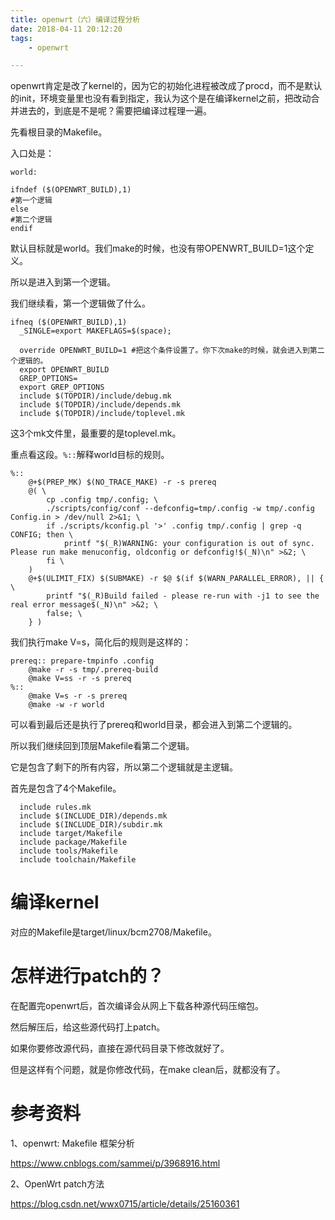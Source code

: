 ```yaml
---
title: openwrt（六）编译过程分析
date: 2018-04-11 20:12:20
tags:
	- openwrt

---
```




openwrt肯定是改了kernel的，因为它的初始化进程被改成了procd，而不是默认的init，环境变量里也没有看到指定，我认为这个是在编译kernel之前，把改动合并进去的，到底是不是呢？需要把编译过程理一遍。

先看根目录的Makefile。

入口处是：

```
world:

ifndef ($(OPENWRT_BUILD),1)
#第一个逻辑
else
#第二个逻辑
endif
```

默认目标就是world。我们make的时候，也没有带OPENWRT_BUILD=1这个定义。

所以是进入到第一个逻辑。

我们继续看，第一个逻辑做了什么。

```
ifneq ($(OPENWRT_BUILD),1)
  _SINGLE=export MAKEFLAGS=$(space);

  override OPENWRT_BUILD=1 #把这个条件设置了。你下次make的时候，就会进入到第二个逻辑的。
  export OPENWRT_BUILD
  GREP_OPTIONS=
  export GREP_OPTIONS
  include $(TOPDIR)/include/debug.mk
  include $(TOPDIR)/include/depends.mk
  include $(TOPDIR)/include/toplevel.mk
```

这3个mk文件里，最重要的是toplevel.mk。

重点看这段。`%::`解释world目标的规则。

```
%::
	@+$(PREP_MK) $(NO_TRACE_MAKE) -r -s prereq
	@( \
		cp .config tmp/.config; \
		./scripts/config/conf --defconfig=tmp/.config -w tmp/.config Config.in > /dev/null 2>&1; \
		if ./scripts/kconfig.pl '>' .config tmp/.config | grep -q CONFIG; then \
			printf "$(_R)WARNING: your configuration is out of sync. Please run make menuconfig, oldconfig or defconfig!$(_N)\n" >&2; \
		fi \
	)
	@+$(ULIMIT_FIX) $(SUBMAKE) -r $@ $(if $(WARN_PARALLEL_ERROR), || { \
		printf "$(_R)Build failed - please re-run with -j1 to see the real error message$(_N)\n" >&2; \
		false; \
	} )
```

我们执行make V=s，简化后的规则是这样的：

```
prereq:: prepare-tmpinfo .config
	@make -r -s tmp/.prereq-build
	@make V=ss -r -s prereq
%::
	@make V=s -r -s prereq
	@make -w -r world
```

可以看到最后还是执行了prereq和world目录，都会进入到第二个逻辑的。

所以我们继续回到顶层Makefile看第二个逻辑。

它是包含了剩下的所有内容，所以第二个逻辑就是主逻辑。

首先是包含了4个Makefile。

```
  include rules.mk
  include $(INCLUDE_DIR)/depends.mk
  include $(INCLUDE_DIR)/subdir.mk
  include target/Makefile
  include package/Makefile
  include tools/Makefile
  include toolchain/Makefile
```



# 编译kernel

对应的Makefile是target/linux/bcm2708/Makefile。



# 怎样进行patch的？

在配置完openwrt后，首次编译会从网上下载各种源代码压缩包。

然后解压后，给这些源代码打上patch。

如果你要修改源代码，直接在源代码目录下修改就好了。

但是这样有个问题，就是你修改代码，在make clean后，就都没有了。



# 参考资料

1、openwrt: Makefile 框架分析

https://www.cnblogs.com/sammei/p/3968916.html

2、OpenWrt patch方法

https://blog.csdn.net/wwx0715/article/details/25160361